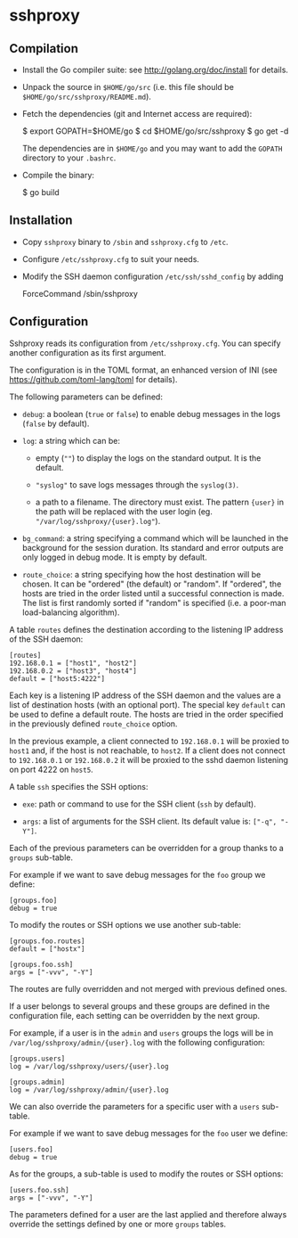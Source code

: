 # sshproxy

## Compilation

* Install the Go compiler suite: see http://golang.org/doc/install for details.

* Unpack the source in `$HOME/go/src` (i.e. this file should be
  `$HOME/go/src/sshproxy/README.md`).

* Fetch the dependencies (git and Internet access are required):

    $ export GOPATH=$HOME/go
    $ cd $HOME/go/src/sshproxy
    $ go get -d

  The dependencies are in `$HOME/go` and you may want to add the `GOPATH`
  directory to your `.bashrc`.

* Compile the binary:

    $ go build

## Installation

* Copy `sshproxy` binary to `/sbin` and `sshproxy.cfg` to `/etc`.

* Configure `/etc/sshproxy.cfg` to suit your needs.

* Modify the SSH daemon configuration `/etc/ssh/sshd_config` by adding

    ForceCommand /sbin/sshproxy

## Configuration

Sshproxy reads its configuration from `/etc/sshproxy.cfg`. You can specify
another configuration as its first argument.

The configuration is in the TOML format, an enhanced version of INI (see
https://github.com/toml-lang/toml for details).

The following parameters can be defined:

* `debug`: a boolean (`true` or `false`) to enable debug messages in the logs
  (`false` by default).

* `log`: a string which can be:

  - empty (`""`) to display the logs on the standard output. It is the default.

  - `"syslog"` to save logs messages through the `syslog(3)`.

  - a path to a filename. The directory must exist. The pattern `{user}` in the
    path will be replaced with the user login (eg.
    `"/var/log/sshproxy/{user}.log"`).

* `bg_command`: a string specifying a command which will be launched in the
  background for the session duration. Its standard and error outputs are only
  logged in debug mode. It is empty by default.

* `route_choice`: a string specifying how the host destination will be chosen.
  It can be "ordered" (the default) or "random".  If "ordered", the hosts are
  tried in the order listed until a successful connection is made.  The list is
  first randomly sorted if "random" is specified (i.e. a poor-man
  load-balancing algorithm).

A table `routes` defines the destination according to the listening IP address
of the SSH daemon:

```
[routes]
192.168.0.1 = ["host1", "host2"]
192.168.0.2 = ["host3", "host4"]
default = ["host5:4222"]
```

Each key is a listening IP address of the SSH daemon and the values are a list
of destination hosts (with an optional port). The special key `default` can be
used to define a default route. The hosts are tried in the order specified in
the previously defined `route_choice` option.

In the previous example, a client connected to `192.168.0.1` will be proxied to
`host1` and, if the host is not reachable, to `host2`. If a client does not
connect to `192.168.0.1` or `192.168.0.2` it will be proxied to the sshd daemon
listening on port 4222 on `host5`.

A table `ssh` specifies the SSH options:

* `exe`: path or command to use for the SSH client (`ssh` by default).

* `args`: a list of arguments for the SSH client. Its default value is: `["-q",
  "-Y"]`.

Each of the previous parameters can be overridden for a group thanks to a
`groups` sub-table.

For example if we want to save debug messages for the `foo`
group we define:

```
[groups.foo]
debug = true
```

To modify the routes or SSH options we use another sub-table:

```
[groups.foo.routes]
default = ["hostx"]

[groups.foo.ssh]
args = ["-vvv", "-Y"]
```

The routes are fully overridden and not merged with previous defined ones.

If a user belongs to several groups and these groups are defined in the
configuration file, each setting can be overridden by the next group.

For example, if a user is in the `admin` and `users` groups the logs will be in
`/var/log/sshproxy/admin/{user}.log` with the following configuration:

```
[groups.users]
log = /var/log/sshproxy/users/{user}.log

[groups.admin]
log = /var/log/sshproxy/admin/{user}.log
```

We can also override the parameters for a specific user with a `users`
sub-table.

For example if we want to save debug messages for the `foo` user we
define:

```
[users.foo]
debug = true
```

As for the groups, a sub-table is used to modify the routes or SSH options:

```
[users.foo.ssh]
args = ["-vvv", "-Y"]
```

The parameters defined for a user are the last applied and therefore always
override the settings defined by one or more `groups` tables.
